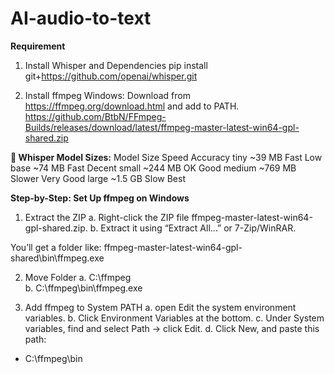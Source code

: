 # AI-audio-to-text
**Requirement**
1. Install Whisper and Dependencies
pip install git+https://github.com/openai/whisper.git 

2. Install ffmpeg
Windows: Download from https://ffmpeg.org/download.html and add to PATH.
https://github.com/BtbN/FFmpeg-Builds/releases/download/latest/ffmpeg-master-latest-win64-gpl-shared.zip

**🧠 Whisper Model Sizes:**
Model	Size	Speed	Accuracy
tiny	~39 MB	Fast	Low
base	~74 MB	Fast	Decent
small	~244 MB	OK	Good
medium	~769 MB	Slower	Very Good
large	~1.5 GB	Slow	Best

**Step-by-Step: Set Up ffmpeg on Windows**
1. Extract the ZIP
a. Right-click the ZIP file ffmpeg-master-latest-win64-gpl-shared.zip.
b. Extract it using “Extract All...” or 7-Zip/WinRAR.

You’ll get a folder like:
ffmpeg-master-latest-win64-gpl-shared\bin\ffmpeg.exe

2. Move Folder
a. C:\ffmpeg\
b. C:\ffmpeg\bin\ffmpeg.exe

3. Add ffmpeg to System PATH
a. open Edit the system environment variables.
b. Click Environment Variables at the bottom.
c. Under System variables, find and select Path → click Edit.
d. Click New, and paste this path:
- C:\ffmpeg\bin


